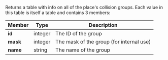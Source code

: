 Returns a table with info on all of the place's collision groups. Each value in this table is itself a table and contains 3 members:

| Member | Type | Description |
| --- | --- | --- |
| **id** | integer | The ID of the group |
| **mask** | integer | The mask of the group (for internal use) |
| **name** | string | The name of the group |